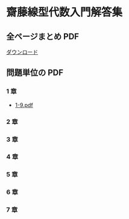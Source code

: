 # 齋藤線型代数入門解答集

## 全ページまとめ PDF

[ダウンロード](https://s3-ap-northeast-1.amazonaws.com/math-texts/saitou-senkei/kaitou.pdf)

## 問題単位の PDF

### 1 章

- [1-9.pdf](https://s3-ap-northeast-1.amazonaws.com/math-texts/saitou-senkei/1-9.pdf)

### 2 章

### 3 章

### 4 章

### 5 章

### 6 章

### 7 章
